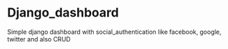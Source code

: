 # Django_dashboard
Simple django dashboard with social_authentication like facebook, google, twitter and also CRUD 
